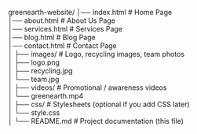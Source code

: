 greenearth-website/
│── index.html         # Home Page  
│── about.html         # About Us Page  
│── services.html      # Services Page  
│── blog.html          # Blog Page  
│── contact.html       # Contact Page  
│
├── images/            # Logo, recycling images, team photos  
│     ├── logo.png  
│     ├── recycling.jpg  
│     └── team.jpg  
│
├── videos/            # Promotional / awareness videos  
│     └── greenearth.mp4  
│
├── css/               # Stylesheets (optional if you add CSS later)  
│     └── style.css  
│
└── README.md          # Project documentation (this file)